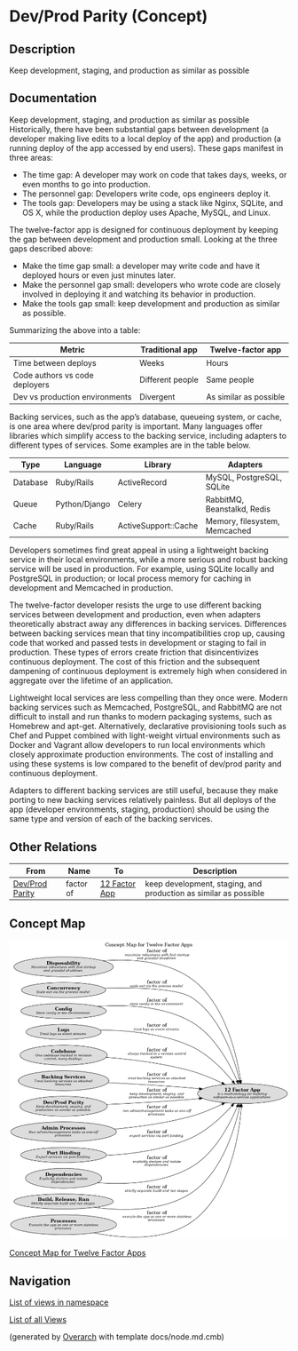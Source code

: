 
# Dev/Prod Parity (Concept)
## Description
Keep development, staging, and production as similar as possible


## Documentation
Keep development, staging, and production as similar as possible
Historically, there have been substantial gaps between development (a developer making
live edits to a local deploy of the app) and production (a running deploy of the app accessed
by end users). These gaps manifest in three areas:

* The time gap: A developer may work on code that takes days, weeks, or even months to go
  into production.
* The personnel gap: Developers write code, ops engineers deploy it.
* The tools gap: Developers may be using a stack like Nginx, SQLite, and OS X, while the
  production deploy uses Apache, MySQL, and Linux.

The twelve-factor app is designed for continuous deployment by keeping the gap between
development and production small. Looking at the three gaps described above:

* Make the time gap small: a developer may write code and have it deployed hours or even
  just minutes later.
* Make the personnel gap small: developers who wrote code are closely involved in deploying
  it and watching its behavior in production.
* Make the tools gap small: keep development and production as similar as possible.

Summarizing the above into a table:

Metric | Traditional app | Twelve-factor app
---|---|---
Time between deploys | Weeks | Hours
Code authors vs code deployers | Different people | Same people
Dev vs production environments | Divergent | As similar as possible

Backing services, such as the app’s database, queueing system, or cache, is one area where
dev/prod parity is important. Many languages offer libraries which simplify access to the
backing service, including adapters to different types of services. Some examples are in the
table below.

Type | Language | Library | Adapters
---|---|---|---
Database | Ruby/Rails | ActiveRecord | MySQL, PostgreSQL, SQLite
Queue | Python/Django | Celery | RabbitMQ, Beanstalkd, Redis
Cache | Ruby/Rails | ActiveSupport::Cache | Memory, filesystem, Memcached

Developers sometimes find great appeal in using a lightweight backing service in their local
environments, while a more serious and robust backing service will be used in production.
For example, using SQLite locally and PostgreSQL in production; or local process memory for
caching in development and Memcached in production.

The twelve-factor developer resists the urge to use different backing services between
development and production, even when adapters theoretically abstract away any differences
in backing services. Differences between backing services mean that tiny incompatibilities
crop up, causing code that worked and passed tests in development or staging to fail in
production. These types of errors create friction that disincentivizes continuous deployment.
The cost of this friction and the subsequent dampening of continuous deployment is extremely
high when considered in aggregate over the lifetime of an application.

Lightweight local services are less compelling than they once were. Modern backing services
such as Memcached, PostgreSQL, and RabbitMQ are not difficult to install and run thanks to
modern packaging systems, such as Homebrew and apt-get. Alternatively, declarative
provisioning tools such as Chef and Puppet combined with light-weight virtual environments
such as Docker and Vagrant allow developers to run local environments which closely
approximate production environments. The cost of installing and using these systems is low
compared to the benefit of dev/prod parity and continuous deployment.

Adapters to different backing services are still useful, because they make porting to new
backing services relatively painless. But all deploys of the app (developer environments,
staging, production) should be using the same type and version of each of the backing
services.
## Other Relations
| From | Name | To | Description |
|---|---|---|---|
| [Dev/Prod Parity](../../software-development/twelve-factor-app/dev-prod-parity.md) | factor of | [12 Factor App](../../software-development/twelve-factor-app/twelve-factor-app.md) | keep development, staging, and production as similar as possible |

## Concept Map
![Concept Map for Twelve Factor Apps](../../software-development/twelve-factor-app/concept-view.png)

[Concept Map for Twelve Factor Apps](../../software-development/twelve-factor-app/concept-view.md)


## Navigation
[List of views in namespace](./views-in-namespace.md)

[List of all Views](../../views.md)


(generated by [Overarch](https://github.com/soulspace-org/overarch) with template docs/node.md.cmb)

